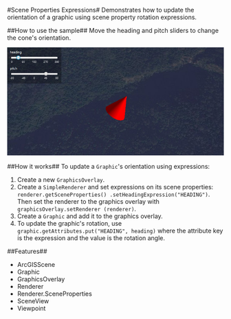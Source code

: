 #Scene Properties Expressions#
Demonstrates how to update the orientation of a graphic using scene property rotation expressions.

##How to use the sample##
Move the heading and pitch sliders to change the cone's orientation.

![](ScenePropertiesExpressions.png)

##How it works##
To update a `Graphic`'s orientation using expressions:
1. Create a new `GraphicsOverlay`.
2. Create a `SimpleRenderer` and set expressions on its scene properties: `renderer.getSceneProperties()
.setHeadingExpression("HEADING")`. Then set the renderer to the graphics overlay with `graphicsOverlay.setRenderer
(renderer)`.
3. Create a `Graphic` and add it to the graphics overlay.
4. To update the graphic's rotation, use `graphic.getAttributes.put("HEADING", heading)` where the attribute key is 
the expression and the value is the rotation angle.

##Features##
- ArcGISScene
- Graphic
- GraphicsOverlay
- Renderer
- Renderer.SceneProperties
- SceneView
- Viewpoint